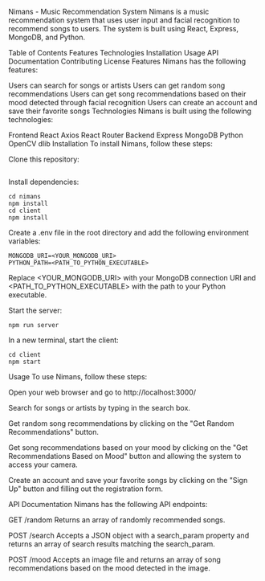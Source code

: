 Nimans - Music Recommendation System
Nimans is a music recommendation system that uses user input and facial recognition to recommend songs to users. The system is built using React, Express, MongoDB, and Python.

Table of Contents
Features
Technologies
Installation
Usage
API Documentation
Contributing
License
Features
Nimans has the following features:

Users can search for songs or artists
Users can get random song recommendations
Users can get song recommendations based on their mood detected through facial recognition
Users can create an account and save their favorite songs
Technologies
Nimans is built using the following technologies:

Frontend
React
Axios
React Router
Backend
Express
MongoDB
Python
OpenCV
dlib
Installation
To install Nimans, follow these steps:

Clone this repository:
```git clone https://github.com/<YOUR_USERNAME>/nimans.git
```

Install dependencies:
```
cd nimans
npm install
cd client
npm install
```

Create a .env file in the root directory and add the following environment variables:
```
MONGODB_URI=<YOUR_MONGODB_URI>
PYTHON_PATH=<PATH_TO_PYTHON_EXECUTABLE>
```

Replace <YOUR_MONGODB_URI> with your MongoDB connection URI and <PATH_TO_PYTHON_EXECUTABLE> with the path to your Python executable.

Start the server:

```
npm run server
```

In a new terminal, start the client:
```
cd client
npm start
```

Usage
To use Nimans, follow these steps:

Open your web browser and go to http://localhost:3000/

Search for songs or artists by typing in the search box.

Get random song recommendations by clicking on the "Get Random Recommendations" button.

Get song recommendations based on your mood by clicking on the "Get Recommendations Based on Mood" button and allowing the system to access your camera.

Create an account and save your favorite songs by clicking on the "Sign Up" button and filling out the registration form.

API Documentation
Nimans has the following API endpoints:

GET /random
Returns an array of randomly recommended songs.

POST /search
Accepts a JSON object with a search_param property and returns an array of search results matching the search_param.

POST /mood
Accepts an image file and returns an array of song recommendations based on the mood detected in the image.


